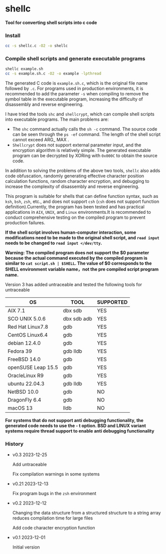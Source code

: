 # shellc
**Tool for converting shell scripts into c code**
### Install
```bash
cc -s shellc.c -O2 -o shellc
```
### Compile shell scripts and generate executable programs
```bash
shellc example.sh
cc -s example.sh.c -O2 -o example -lpthread
```
The generated C code is ```example.sh.c```, which is the original file name followed by ```.c```.
For programs used in production environments, it is recommended to add the parameter ```-s``` when compiling to remove the symbol table in the executable program, increasing the difficulty of disassembly and reverse engineering.

I have tried the tools ```shc``` and ```shellcrypt```, which can compile shell scripts into executable programs.  The main problems are:
- The ```shc``` command actually calls the ```sh -c``` command.  The source code can be seen through the ```ps -ef``` command. The length of the shell script cannot exceed ARG_ MAX .
- ```Shellcrypt``` does not support external parameter input, and the encryption algorithm is relatively simple.  The generated executable program can be decrypted by XORing with ```0x000C``` to obtain the source code.

In addition to solving the problems of the above two tools, ```shellc```  also adds code obfuscation, randomly generating effective character position calculation functions, random character encryption, and debugging to increase the complexity of disassembly and reverse engineering.

This program is suitable for shells that can define function syntax, such as ```ksh```, ```bsh```, ```zsh```, etc., and does not support ```csh``` (```csh``` does not support function definition).Currently, the program has been tested and has practical applications in ```AIX```, ```UNIX```, and ```Linux``` environments.It is recommended to conduct comprehensive testing on the compiled program to prevent production failures.

**If the shell script involves human-computer interaction, some modifications need to be made to the original shell script, and ```read input``` needs to be changed to ```read input </dev/tty```.**

**Warning: The compiled program does not support the $0 parameter because the actual command executed by the compiled program is similar to ```cat script.sh | $SHELL```. The value of $0 corresponds to the SHELL environment variable name，not the pre compiled script program name.**

Version 3 has added untraceable and tested the following tools for untraceable

OS| TOOL|SUPPORTED
------|------|------
AIX 7.1|dbx sdb|YES
SCO UNIX 5.0.6|dbx sdb adb|YES
Red Hat Linux7.8|gdb|YES
CentOS Linux6.4|gdb|YES
debian 12.4.0|gdb|YES
Fedora 39|gdb lldb|YES
FreeBSD 14.0|gdb|YES
openSUSE Leap 15.5|gdb|YES
OracleLinux R9|gdb|YES
ubuntu 22.04.3|gdb lldb|YES
NetBSD 10.0|gdb|NO
DragonFly 6.4|gdb|NO
macOS 13|lldb|NO

**For systems that do not support anti debugging functionality, the generated code needs to use the - t option. BSD and LINUX variant systems require thread support to enable anti debugging functionality**

### History
- v0.3 2023-12-25

  Add untraceable

  Fix compilation warnings in some systems

- v0.21 2023-12-13

  Fix program bugs in the ```zsh``` environment

- v0.2  2023-12-12

  Changing the data structure from a structured structure to a string array reduces compilation time for large files

  Add code character encryption function

- v0.1  2023-12-01

  Initial version 
 

